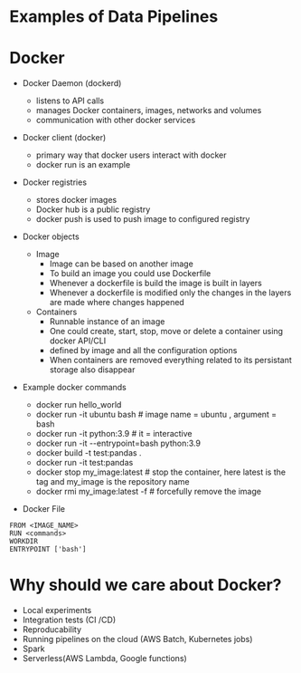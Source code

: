 # Examples of Data Pipelines







# Docker
- Docker Daemon (dockerd)
    - listens to API calls
    - manages Docker containers, images, networks and volumes
    - communication with other docker services

- Docker client (docker)
    - primary way that docker users interact with docker
    - docker run is an example

- Docker registries
    - stores docker images
    - Docker hub is a public registry
    - docker push is used to push image to configured registry

- Docker objects
    - Image
        - Image can be based on another image
        - To build an image you could use Dockerfile
        - Whenever a dockerfile is build the image is built in layers
        - Whenever a dockerfile is modified only the changes in the layers are made where changes happened
    - Containers
        - Runnable instance of an image
        - One could create, start, stop, move or delete a container using docker API/CLI
        - defined by image and all the configuration options
        - When containers are removed everything related to its persistant storage also disappear

- Example docker commands 
    - docker run hello_world
    - docker run -it ubuntu bash # image name = ubuntu , argument = bash
    - docker run -it python:3.9 # it = interactive
    - docker run -it --entrypoint=bash python:3.9
    - docker build -t test:pandas .
    - docker run -it test:pandas
    - docker stop my_image:latest # stop the container, here latest is the tag and my_image is the repository name
    - docker rmi my_image:latest -f # forcefully remove the image

- Docker File
```
FROM <IMAGE_NAME>
RUN <commands>
WORKDIR
ENTRYPOINT ['bash']
```
# Why should we care about Docker?
- Local experiments
- Integration tests (CI /CD)
- Reproducability
- Running pipelines on the cloud (AWS Batch, Kubernetes jobs)
- Spark
- Serverless(AWS Lambda, Google functions)


